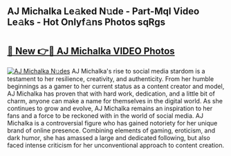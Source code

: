 ## AJ Michalka Le𝚊ked N𝚞de - Part-MqI Video Le𝚊ks - Hot Onlyf𝚊ns Photos sqRgs

# <h2><a href="http://ab27679.deff.icu/?id=AJ+Michalka">🔗 New 👉🔴 AJ Michalka VIDEO Photos</a></h2>

[![AJ Michalka N𝚞des](https://i.imgur.com/rIISA9y.gif)](http://ab27679.deff.icu/?id=AJ+Michalka)
AJ Michalka's rise to social media stardom is a testament to her resilience, creativity, and authenticity. From her humble beginnings as a gamer to her current status as a content creator and model, AJ Michalka has proven that with hard work, dedication, and a little bit of charm, anyone can make a name for themselves in the digital world. As she continues to grow and evolve, AJ Michalka remains an inspiration to her fans and a force to be reckoned with in the world of social media. AJ Michalka is a controversial figure who has gained notoriety for her unique brand of online presence. Combining elements of gaming, eroticism, and dark humor, she has amassed a large and dedicated following, but also faced intense criticism for her unconventional approach to content creation.
